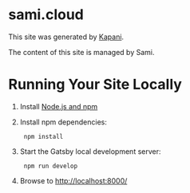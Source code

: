 # sami.cloud

This site was generated by [Kapani](https://www.kaoani.xyz).

The content of this site is managed by Sami.

# Running Your Site Locally

1. Install [Node.js and npm](https://nodejs.org/en/)

1. Install npm dependencies:

        npm install



1. Start the Gatsby local development server:

        npm run develop

1. Browse to [http://localhost:8000/](http://localhost:8000/)
